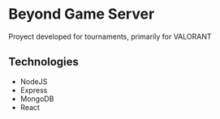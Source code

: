 # Beyond Game Server
Proyect developed for tournaments, primarily for VALORANT

## Technologies

- NodeJS
- Express
- MongoDB
- React